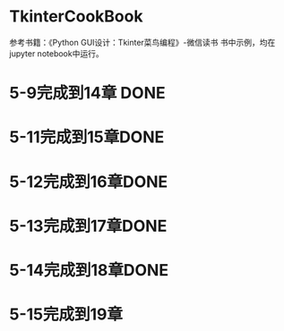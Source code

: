 # TkinterCookBook
参考书籍：《Python GUI设计：Tkinter菜鸟编程》-微信读书
书中示例，均在jupyter notebook中运行。
# 5-9完成到14章 DONE
# 5-11完成到15章DONE
# 5-12完成到16章DONE
# 5-13完成到17章DONE
# 5-14完成到18章DONE 
# 5-15完成到19章